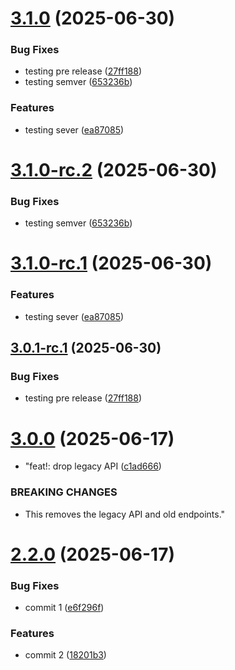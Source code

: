 # [3.1.0](https://github.com/Rajath1303/GitHub-actions-cicd/compare/v3.0.0...v3.1.0) (2025-06-30)


### Bug Fixes

* testing pre release ([27ff188](https://github.com/Rajath1303/GitHub-actions-cicd/commit/27ff1886b96b22f8732fb3e9d0686cbd1855534c))
* testing semver ([653236b](https://github.com/Rajath1303/GitHub-actions-cicd/commit/653236b89b05208d3eebcbd5ead03f1aad4304c4))


### Features

* testing sever ([ea87085](https://github.com/Rajath1303/GitHub-actions-cicd/commit/ea87085f7a14e9505e89e4ce125ca8f9509e0952))

# [3.1.0-rc.2](https://github.com/Rajath1303/GitHub-actions-cicd/compare/v3.1.0-rc.1...v3.1.0-rc.2) (2025-06-30)


### Bug Fixes

* testing semver ([653236b](https://github.com/Rajath1303/GitHub-actions-cicd/commit/653236b89b05208d3eebcbd5ead03f1aad4304c4))

# [3.1.0-rc.1](https://github.com/Rajath1303/GitHub-actions-cicd/compare/v3.0.1-rc.1...v3.1.0-rc.1) (2025-06-30)


### Features

* testing sever ([ea87085](https://github.com/Rajath1303/GitHub-actions-cicd/commit/ea87085f7a14e9505e89e4ce125ca8f9509e0952))

## [3.0.1-rc.1](https://github.com/Rajath1303/GitHub-actions-cicd/compare/v3.0.0...v3.0.1-rc.1) (2025-06-30)


### Bug Fixes

* testing pre release ([27ff188](https://github.com/Rajath1303/GitHub-actions-cicd/commit/27ff1886b96b22f8732fb3e9d0686cbd1855534c))

# [3.0.0](https://github.com/Rajath1303/GitHub-actions-cicd/compare/v2.2.0...v3.0.0) (2025-06-17)


* "feat!: drop legacy API ([c1ad666](https://github.com/Rajath1303/GitHub-actions-cicd/commit/c1ad666e91ba3f6d18432c3acee758604467c735))


### BREAKING CHANGES

* This removes the legacy API and old endpoints."

# [2.2.0](https://github.com/Rajath1303/GitHub-actions-cicd/compare/v2.1.0...v2.2.0) (2025-06-17)


### Bug Fixes

* commit 1 ([e6f296f](https://github.com/Rajath1303/GitHub-actions-cicd/commit/e6f296f5daee7d7431c3877de8b878ee89f44bd0))


### Features

* commit 2 ([18201b3](https://github.com/Rajath1303/GitHub-actions-cicd/commit/18201b3eb7384d08b4c0a4f87e14538731085b70))
